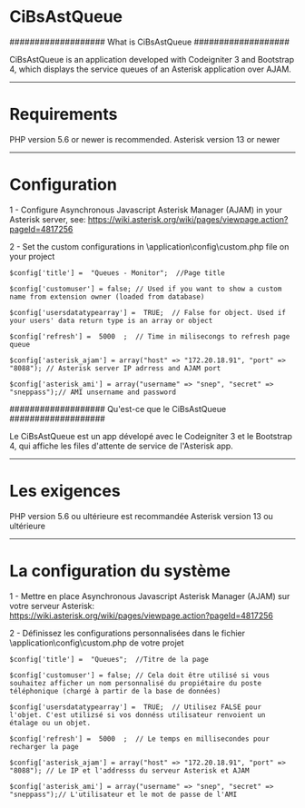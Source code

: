 # CiBsAstQueue
###################
What is CiBsAstQueue
###################

CiBsAstQueue is an application developed with Codeigniter 3 and Bootstrap 4, which displays the service queues
of an Asterisk application over AJAM.

*******************
# Requirements


PHP version 5.6 or newer is recommended.
Asterisk version 13 or newer

*******************
# Configuration

1 - Configure Asynchronous Javascript Asterisk Manager (AJAM) in your Asterisk server, see: https://wiki.asterisk.org/wiki/pages/viewpage.action?pageId=4817256

2 - Set the custom configurations in \application\config\custom.php file on your project

	$config['title'] =  "Queues - Monitor";  //Page title	
	
	$config['customuser'] = false; // Used if you want to show a custom name from extension owner (loaded from database)	
	
	$config['usersdatatypearray'] =  TRUE;  // False for object. Used if your users' data return type is an array or object
	
	$config['refresh'] =  5000  ;  // Time in milisecongs to refresh page queue
	
	$config['asterisk_ajam'] = array("host" => "172.20.18.91", "port" => "8088"); // Asterisk server IP adrress and AJAM port 
	
	$config['asterisk_ami'] = array("username" => "snep", "secret" => "sneppass");// AMI unsername and password



###################
Qu'est-ce que le CiBsAstQueue
###################

Le CiBsAstQueue est un app dévelopé avec le Codeigniter 3 et le Bootstrap 4, qui affiche les files d'attente de service
de l'Asterisk app.

*******************
# Les exigences 


PHP version 5.6 ou ultérieure est recommandée
Asterisk version 13 ou ultérieure

*******************
# La configuration du système

1 - Mettre en place Asynchronous Javascript Asterisk Manager (AJAM) sur votre serveur Asterisk: https://wiki.asterisk.org/wiki/pages/viewpage.action?pageId=4817256

2 - Définissez les configurations personnalisées dans le fichier \application\config\custom.php de votre projet

	$config['title'] =  "Queues";  //Titre de la page
	
	$config['customuser'] = false; // Cela doit être utilisé si vous souhaitez afficher un nom personnalisé du propiétaire du poste téléphonique (chargé à partir de la base de données)	
	
	$config['usersdatatypearray'] =  TRUE;  // Utilisez FALSE pour l'objet. C'est utilizsé si vos donnéss utilisateur renvoient un étalage ou un objet.
	
	$config['refresh'] =  5000  ;  // Le temps en millisecondes pour recharger la page
	
	$config['asterisk_ajam'] = array("host" => "172.20.18.91", "port" => "8088"); // Le IP et l'addresss du serveur Asterisk et AJAM
	
	$config['asterisk_ami'] = array("username" => "snep", "secret" => "sneppass");// L'utilisateur et le mot de passe de l'AMI
